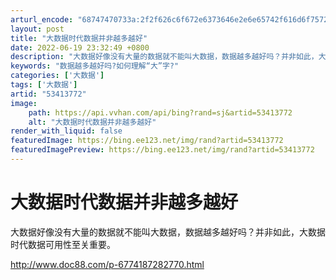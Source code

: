```yaml
---
arturl_encode: "68747470733a:2f2f626c6f672e6373646e2e6e65742f616d6f75725f797565:2f61727469636c652f64657461696c732f3533343133373732"
layout: post
title: "大数据时代数据并非越多越好"
date: 2022-06-19 23:32:49 +0800
description: "大数据好像没有大量的数据就不能叫大数据，数据越多越好吗？并非如此，大数据时代"
keywords: "数据越多越好吗?如何理解“大”字?"
categories: ['大数据']
tags: ['大数据']
artid: "53413772"
image:
    path: https://api.vvhan.com/api/bing?rand=sj&artid=53413772
    alt: "大数据时代数据并非越多越好"
render_with_liquid: false
featuredImage: https://bing.ee123.net/img/rand?artid=53413772
featuredImagePreview: https://bing.ee123.net/img/rand?artid=53413772
---
```


# 大数据时代数据并非越多越好

大数据好像没有大量的数据就不能叫大数据，数据越多越好吗？并非如此，大数据时代数据可用性至关重要。

http://www.doc88.com/p-6774187282770.html